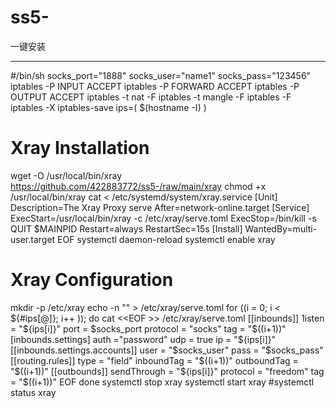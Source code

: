 # ss5-
一键安装



------------------------------------------------------------------------------------------------------------------------------

#/bin/sh
socks_port="1888"
socks_user="name1"
socks_pass="123456"
iptables -P INPUT ACCEPT
iptables -P FORWARD ACCEPT
iptables -P OUTPUT ACCEPT
iptables -t nat -F
iptables -t mangle -F
iptables -F
iptables -X
iptables-save
ips=(
$(hostname -I)
)
# Xray Installation
wget -O /usr/local/bin/xray https://github.com/422883772/ss5-/raw/main/xray
chmod +x /usr/local/bin/xray
cat <<EOF > /etc/systemd/system/xray.service
[Unit]
Description=The Xray Proxy serve
After=network-online.target
[Service]
ExecStart=/usr/local/bin/xray -c /etc/xray/serve.toml
ExecStop=/bin/kill -s QUIT $MAINPID
Restart=always
RestartSec=15s
[Install]
WantedBy=multi-user.target
EOF
systemctl daemon-reload
systemctl enable xray
# Xray Configuration
mkdir -p /etc/xray
echo -n "" > /etc/xray/serve.toml
for ((i = 0; i < ${#ips[@]}; i++ )); do
cat <<EOF >> /etc/xray/serve.toml
[[inbounds]]
1isten = "${ips[i]}"
port = $socks_port
protocol = "socks"
tag = "$((i+1))"
[inbounds.settings]
auth ="password"
udp = true
ip = "${ips[i]}"
[[inbounds.settings.accounts]]
user = "$socks_user"
pass = "$socks_pass"
[[routing.rules]]
type = "field"
inboundTag = "$((i+1))"
outboundTag = "$((i+1))"
[[outbounds]]
sendThrough = "${ips[i]}"
protocol = "freedom"
tag = "$((i+1))"
EOF
done
systemctl stop xray
systemctl start xray
#systemctl status xray

